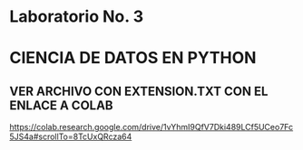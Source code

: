 # Laboratorio No. 3
# CIENCIA DE DATOS EN PYTHON
## VER ARCHIVO CON EXTENSION.TXT CON EL ENLACE A COLAB
https://colab.research.google.com/drive/1vYhmI9QfV7Dki489LCf5UCeo7Fc5JS4a#scrollTo=8TcUxQRcza64
